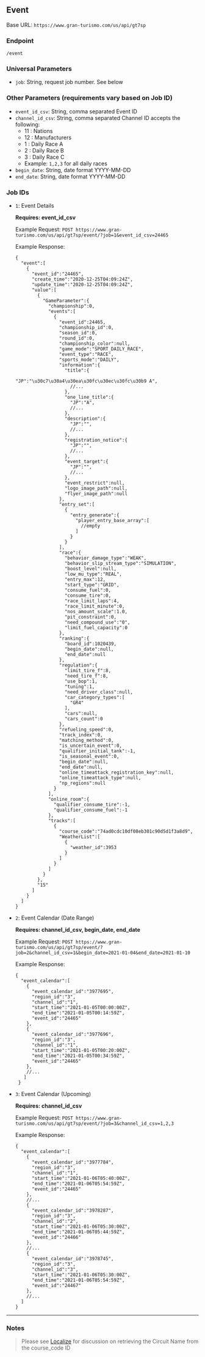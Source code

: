 ## Event

Base URL: `https://www.gran-turismo.com/us/api/gt7sp`

### Endpoint
`/event`

### Universal Parameters
- `job`: String, request job number. See below

### Other Parameters (requirements vary based on Job ID)
- `event_id_csv`: String, comma separated Event ID
- `channel_id_csv`: String, comma separated Channel ID accepts the following:
	- 11 : Nations
	- 12 : Manufacturers
	-  1 : Daily Race A
	-  2 : Daily Race B
	-  3 : Daily Race C
	- Example: `1,2,3` for all daily races
- `begin_date`: String, date format YYYY-MM-DD
- `end_date`: String, date format YYYY-MM-DD

### Job IDs
- `1`: Event Details

	**Requires: event_id_csv**

	Example Request:
	`POST https://www.gran-turismo.com/us/api/gt7sp/event/?job=1&event_id_csv=24465`

	Example Response:
	```
	{
	  "event":[
	    {
	      "event_id":"24465",
	      "create_time":"2020-12-25T04:09:24Z",
	      "update_time":"2020-12-25T04:09:24Z",
	      "value":[
	        {
	          "GameParameter":{
	            "championship":0,
	            "events":[
	              {
	                "event_id":24465,
	                "championship_id":0,
	                "season_id":0,
	                "round_id":0,
	                "championship_color":null,
	                "game_mode":"SPORT_DAILY_RACE",
	                "event_type":"RACE",
	                "sports_mode":"DAILY",
	                "information":{
	                  "title":{
	                    "JP":"\u30c7\u30a4\u30ea\u30fc\u30ec\u30fc\u30b9 A",
	                    //...
	                  },
	                  "one_line_title":{
	                    "JP":"A",
	                    //...
	                  },
	                  "description":{
	                    "JP":"",
	                    //...
	                  },
	                  "registration_notice":{
	                    "JP":"",
	                    //...
	                  },
	                  "event_target":{
	                    "JP":"",
	                    //...
	                  },
	                  "event_restrict":null,
	                  "logo_image_path":null,
	                  "flyer_image_path":null
	                },
	                "entry_set":[
	                  {
	                    "entry_generate":{
	                      "player_entry_base_array":[
	                        //empty
	                      ]
	                    }
	                  }
	                ],
	                "race":{
	                  "behavior_damage_type":"WEAK",
	                  "behavior_slip_stream_type":"SIMULATION",
	                  "boost_level":null,
	                  "low_mu_type":"REAL",
	                  "entry_max":12,
	                  "start_type":"GRID",
	                  "consume_fuel":0,
	                  "consume_tire":0,
	                  "race_limit_laps":4,
	                  "race_limit_minute":0,
	                  "nos_amount_scale":1.0,
	                  "pit_constraint":0,
	                  "need_compound_use":"0",
	                  "limit_fuel_capacity":0
	                },
	                "ranking":{
	                  "board_id":1020439,
	                  "begin_date":null,
	                  "end_date":null
	                },
	                "regulation":{
	                  "limit_tire_f":8,
	                  "need_tire_f":8,
	                  "use_bop":1,
	                  "tuning":1,
	                  "need_driver_class":null,
	                  "car_category_types":[
	                    "GR4"
	                  ],
	                  "cars":null,
	                  "cars_count":0
	                },
	                "refueling_speed":0,
	                "track_index":0,
	                "matching_method":0,
	                "is_uncertain_event":0,
	                "qualifier_initial_tank":-1,
	                "is_seasonal_event":0,
	                "begin_date":null,
	                "end_date":null,
	                "online_timeattack_registration_key":null,
	                "online_timeattack_type":null,
	                "np_regions":null
	              }
	            ],
	            "online_room":{
	              "qualifier_consume_tire":-1,
	              "qualifier_consume_fuel":-1
	            },
	            "tracks":[
	              {
	                "course_code":"74ad0cdc10df08eb301c90d5d1f3a8d9",
	                "WeatherList":[
	                  {
	                    "weather_id":3953
	                  }
	                ]
	              }
	            ]
	          }
	        },
	        "15"
	      ]
	    }
	  ]
	}
	```

- `2`: Event Calendar (Date Range)
		
	**Requires: channel_id_csv, begin_date, end_date**

	Example Request:
	`POST https://www.gran-turismo.com/us/api/gt7sp/event/?job=2&channel_id_csv=1&begin_date=2021-01-04&end_date=2021-01-10`

	Example Response:
	```
	{
	  "event_calendar":[
	    {
	      "event_calendar_id":"3977695",
	      "region_id":"3",
	      "channel_id":"1",
	      "start_time":"2021-01-05T00:00:00Z",
	      "end_time":"2021-01-05T00:14:59Z",
	      "event_id":"24465"
	    },
	    {
	      "event_calendar_id":"3977696",
	      "region_id":"3",
	      "channel_id":"1",
	      "start_time":"2021-01-05T00:20:00Z",
	      "end_time":"2021-01-05T00:34:59Z",
	      "event_id":"24465"
	    },
	    //...
	   ]
	 }
	```

- `3`: Event Calendar (Upcoming)

	**Requires: channel_id_csv**

	Example Request:
	`POST https://www.gran-turismo.com/us/api/gt7sp/event/?job=3&channel_id_csv=1,2,3`

	Example Response:
	```
	{
	  "event_calendar":[
	    {
	      "event_calendar_id":"3977784",
	      "region_id":"3",
	      "channel_id":"1",
	      "start_time":"2021-01-06T05:40:00Z",
	      "end_time":"2021-01-06T05:54:59Z",
	      "event_id":"24465"
	    },
	    //...
	    {
	      "event_calendar_id":"3978287",
	      "region_id":"3",
	      "channel_id":"2",
	      "start_time":"2021-01-06T05:30:00Z",
	      "end_time":"2021-01-06T05:44:59Z",
	      "event_id":"24466"
	    },
	    //...
	    {
	      "event_calendar_id":"3978745",
	      "region_id":"3",
	      "channel_id":"3",
	      "start_time":"2021-01-06T05:30:00Z",
	      "end_time":"2021-01-06T05:54:59Z",
	      "event_id":"24467"
	    },
	    //...
	  ]
	}
	```

***
### Notes
> Please see [Localize](localize.md) for discussion on retrieving the Circuit Name from the course_code ID
